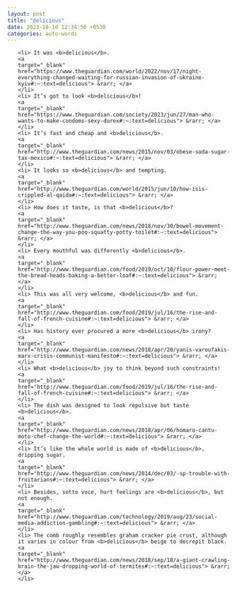 ```yaml
---
layout: post
title: "delicious"
date: 2023-10-10 12:34:56 +0530
categories: auto-words
---
```

<ol>

    <li> It was <b>delicious</b>.
    <a 
    target="_blank" 
    href="https://www.theguardian.com/world/2022/nov/17/night-everything-changed-waiting-for-russian-invasion-of-ukraine-kyiv#:~:text=delicious"> &rarr; </a>
    </li>
    <li> It’s got to look <b>delicious</b>!
    <a 
    target="_blank" 
    href="https://www.theguardian.com/society/2023/jun/27/man-who-wants-to-make-condoms-sexy-durex#:~:text=delicious"> &rarr; </a>
    </li>
    <li> It’s fast and cheap and <b>delicious</b>.
    <a 
    target="_blank" 
    href="http://www.theguardian.com/news/2015/nov/03/obese-soda-sugar-tax-mexico#:~:text=delicious"> &rarr; </a>
    </li>
    <li> It looks so <b>delicious</b> and tempting.
    <a 
    target="_blank" 
    href="http://www.theguardian.com/world/2015/jun/10/how-isis-crippled-al-qaida#:~:text=delicious"> &rarr; </a>
    </li>
    <li> How does it taste, is that <b>delicious</b>?
    <a 
    target="_blank" 
    href="http://www.theguardian.com/news/2018/nov/30/bowel-movement-change-the-way-you-poo-squatty-potty-toilet#:~:text=delicious"> &rarr; </a>
    </li>
    <li> Every mouthful was differently <b>delicious</b>.
    <a 
    target="_blank" 
    href="http://www.theguardian.com/food/2019/oct/10/flour-power-meet-the-bread-heads-baking-a-better-loaf#:~:text=delicious"> &rarr; </a>
    </li>
    <li> This was all very welcome, <b>delicious</b> and fun.
    <a 
    target="_blank" 
    href="http://www.theguardian.com/food/2019/jul/16/the-rise-and-fall-of-french-cuisine#:~:text=delicious"> &rarr; </a>
    </li>
    <li> Has history ever procured a more <b>delicious</b> irony?
    <a 
    target="_blank" 
    href="http://www.theguardian.com/news/2018/apr/20/yanis-varoufakis-marx-crisis-communist-manifesto#:~:text=delicious"> &rarr; </a>
    </li>
    <li> What <b>delicious</b> joy to think beyond such constraints!
    <a 
    target="_blank" 
    href="http://www.theguardian.com/food/2019/jul/16/the-rise-and-fall-of-french-cuisine#:~:text=delicious"> &rarr; </a>
    </li>
    <li> The dish was designed to look repulsive but taste <b>delicious</b>.
    <a 
    target="_blank" 
    href="http://www.theguardian.com/news/2018/apr/06/homaro-cantu-moto-chef-change-the-world#:~:text=delicious"> &rarr; </a>
    </li>
    <li> It’s like the whole world is made of <b>delicious</b>, dripping sugar.
    <a 
    target="_blank" 
    href="http://www.theguardian.com/news/2014/dec/03/-sp-trouble-with-fruitarians#:~:text=delicious"> &rarr; </a>
    </li>
    <li> Besides, sotto voce, hurt feelings are <b>delicious</b>, but not enough.
    <a 
    target="_blank" 
    href="http://www.theguardian.com/technology/2019/aug/23/social-media-addiction-gambling#:~:text=delicious"> &rarr; </a>
    </li>
    <li> The comb roughly resembles graham cracker pie crust, although it varies in colour from <b>delicious</b> beige to decrepit black.
    <a 
    target="_blank" 
    href="http://www.theguardian.com/news/2018/sep/18/a-giant-crawling-brain-the-jaw-dropping-world-of-termites#:~:text=delicious"> &rarr; </a>
    </li>